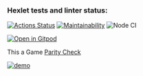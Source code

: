### Hexlet tests and linter status:

[![Actions Status](https://github.com/AllAGuskova/frontend-project-lvl1/workflows/hexlet-check/badge.svg)](https://github.com/AllAGuskova/frontend-project-lvl1/actions)
[![Maintainability](https://api.codeclimate.com/v1/badges/a77b22b763b9e0648e92/maintainability)](https://codeclimate.com/github/AllAGuskova/frontend-project-lvl1/maintainability)
![Node CI](https://github.com/AllAGuskova/frontend-project-lvl1/actions/workflows/github-actions-demo.yml/badge.svg)


[![Open in Gitpod](https://gitpod.io/button/open-in-gitpod.svg)](https://gitpod.io/#<your-project-url>)


This a Game  [Parity Check]( https://asciinema.org/a/g8l8yCpHL0yL6CMV94pBQChoH)

[![demo](https://asciinema.org/a/g8l8yCpHL0yL6CMV94pBQChoH.svg)](https://asciinema.org/a/g8l8yCpHL0yL6CMV94pBQChoH?autoplay=1) 
